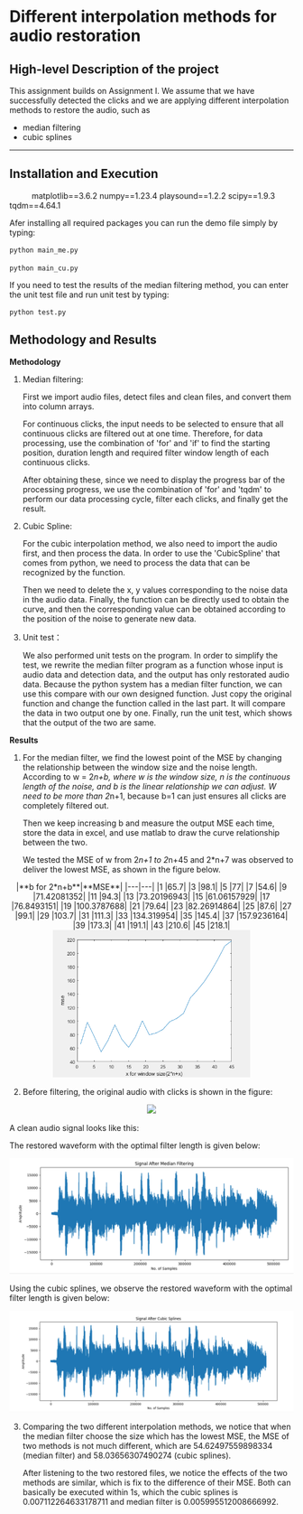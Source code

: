 # Different interpolation methods for audio restoration

## High-level Description of the project

This assignment builds on Assignment I. We assume that we have successfully detected the clicks and we are applying different interpolation methods to restore the audio, such as 
- median filtering
- cubic splines

---

## Installation and Execution                 
          
matplotlib==3.6.2
numpy==1.23.4
playsound==1.2.2
scipy==1.9.3
tqdm==4.64.1




Afer installing all required packages you can run the demo file simply by typing:

    python main_me.py

    python main_cu.py

If you need to test the results of the median filtering method, you can enter the unit test file and run unit test by typing:

    python test.py



## Methodology and Results
**Methodology**
1. Median filtering: 

    First we import audio files, detect files and clean files, and convert them into column arrays.

    For continuous clicks, the input needs to be selected to ensure that all continuous clicks are filtered out at one time. Therefore, for data processing, use the combination of 'for' and 'if' to find the starting position, duration length and required filter window length of each continuous clicks.

    After obtaining these, since we need to display the progress bar of the processing progress, we use the combination of 'for' and 'tqdm' to perform our data processing cycle, filter each clicks, and finally get the result.

2. Cubic Spline: 

    For the cubic interpolation method, we also need to import the audio first, and then process the data. In order to use the 'CubicSpline' that comes from python, we need to process the data that can be recognized by the function. 

    Then we need to delete the x, y values corresponding to the noise data in the audio data. Finally, the function can be directly used to obtain the curve, and then the corresponding value can be obtained according to the position of the noise to generate new data.

3. Unit test：

    We also performed unit tests on the program. In order to simplify the test, we rewrite the median filter program as a function whose input is audio data and detection data, and the output has only restorated audio data. Because the python system has a median filter function, we can use this compare with our own designed function. Just copy the original function and change the function called in the last part. It will compare the data in two output one by one. Finally, run the unit test, which shows that the output of the two are same.


**Results**

1. For the median filter, we find the lowest point of the MSE by changing the relationship between the window size and the noise length. According to w = 2*n+b, where w is the window size, n is the continuous length of the noise, and b is the linear relationship we can adjust. W need to be more than 2*n+1, because b=1 can just ensures all clicks are completely filtered out. 

    Then we keep increasing b and measure the output MSE each time, store the data in excel, and use matlab to draw the curve relationship between the two.

    We tested the MSE of w from 2*n+1 to 2*n+45 and 2*n+7 was observed to deliver the lowest MSE, as shown in the figure below.

<div align=center>
|**b for 2*n+b**|**MSE**|
|---|---|
|1	|65.7|
|3	|98.1|
|5	|77|
|7	|54.6|
|9	|71.42081352|
|11	|94.3|
|13	|73.20196943|
|15	|61.06157929|
|17	|76.8493151|
|19	|100.3787688|
|21	|79.64|
|23	|82.26914864|
|25	|87.6|
|27	|99.1|
|29	|103.7|
|31	|111.3|
|33	|134.319954|
|35	|145.4|
|37	|157.9236164|
|39	|173.3|
|41	|191.1|
|43	|210.6|
|45	|218.1|
</div>


<div align=center>
<img src="MedianFilter_MSEvsLength.png" width="350">
</div>

2. Before filtering, the original audio with clicks is shown in the figure:
<div align=center>
<p float="left">
<img src="cos.png" width="350" >
</p>
</div>
A clean audio signal looks like this:


The restored waveform with the optimal filter length is given below:

<div align=center>
<img src="me.png" width="550">
</div>

Using the cubic splines, we observe the restored waveform with the optimal filter length is given below:

<div align=center>
<img src="cu.png" width="550">
</div>

3. Comparing the two different interpolation methods, we notice that when the median filter choose the size which has the lowest MSE, the MSE of two methods is not much different, which are 54.62497559898334 (median filter) and 58.03656307490274 (cubic splines).

    After listening to the two restored files, we notice the effects of the two methods are similar, which is fix to the difference of their MSE. Both can basically be executed within 1s, which the cubic splines is 0.007112264633178711 and median filter is 0.005995512008666992.

